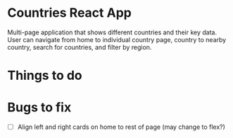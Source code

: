 # Countries React App

Multi-page application that shows different countries and their key data. User can navigate from home to individual country page, country to nearby country, search for countries, and filter by region.


# Things to do

# Bugs to fix
- [ ] Align left and right cards on home to rest of page (may change to flex?)

